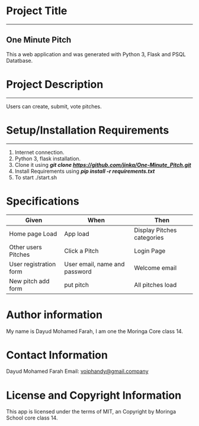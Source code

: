 # Project Title
*****************
## One Minute Pitch
This a web application and was generated with Python 3, Flask and PSQL Datatbase.

# Project Description
*******************
Users can create, submit, vote pitches.

# Setup/Installation Requirements
*********************************
1. Internet connection.
2. Python 3, flask installation.
3. Clone it using ***git clone https://github.com/jinka/One-Minute_Pitch.git***
4. Install Requirements using ***pip install -r requirements.txt***
5. To start ./start.sh

# Specifications
|Given|When|Then|
|-----|----|----|
|Home page Load|App load|Display Pitches categories|
|Other users Pitches|Click a Pitch|Login Page|
|User registration form|User email, name and password|Welcome email|
|New pitch add form|put pitch|All pitches load|

# Author information
My name is Dayud Mohamed Farah, I am one the Moringa Core class 14.

# Contact Information
Dayud Mohamed Farah  Email: voiphandy@gmail.company

# License and Copyright Information

This app is licensed under the terms of MIT, an Copyright by Moringa School core class 14.
